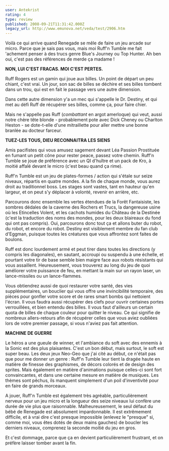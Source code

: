 ```yaml
---
user: Antekrist
rating: 4
type: review
published: 2008-09-21T11:31:42.000Z
legacy_url: http://www.emunova.net/veda/test/2906.htm
---
```

Voilà ce qui arrive quand Renegade se mêle de faire un jeu arcade sur micro. Parce que je sais pas vous, mais moi Ruff'n Tumble me fait 'achement penser à des trucs genre Blue's Journey ou Top Hunter. Ah ben oui, c'est pas des références de merde ça madame !  

  

**NON, LUI C'EST FRACAS. MOI C'EST PERTES.**  

Ruff Rogers est un gamin qui joue aux billes. Un point de départ un peu chiant, c'est vrai. Un jour, son sac de billes se déchire et ses billes tombent dans un trou, qui est en fait le passage vers une autre dimension.  

Dans cette autre dimension y'a un mec qui s'appelle le Dr. Destiny, et qui met au défi Ruff de récupérer ses billes, comme ça, pour faire chier.  

Mais ne s'appelle pas Ruff (_combattant_ en argot amerloque) qui veut, aussi notre chère tête blonde - probablement pote avec Dick Cheney ou Charlton Heston - se dote-t-elle d'une mitraillette pour aller mettre une bonne branlée au docteur farceur.  

  

**TUEZ-LES TOUS, DIEU RECONNAITRA LES SIENS**  

Amis pacifistes qui vous amusez sagement devant Léa Passion Prostituée en fumant un petit cône pour rester peace, passez votre chemin. Ruff'n Tumble se joue de préférence avec un QI d'huître et un pack de Kro, à moitié affalé devant le micro (c'est beau quand ça rime).  

Ruff'n Tumble est un jeu de plates-formes / action qui s'étale sur seize niveaux, répartis en quatre mondes. A la fin de chaque monde, vous aurez droit au traditionnel boss. Les stages sont vastes, tant en hauteur qu'en largeur, et on peut s'y déplacer à volonté, revenir en arrière, etc.  

Parcourons donc ensemble les vertes étendues de la Forêt Fantaisiste, les sombres dédales de la caverne des Rochers et Trucs, la dangereuse usine où les Etincelles Volent, et les cachots humides du Château de la Destinée (c'est la traduction des noms des mondes, pour les deux blaireaux du fond qui ont pas compris). Oui, parcourons donc tout ça et allons buter du robot, du robot, et encore du robot. Destiny est visiblement membre du fan club d'Eggman, puisque toutes les créatures que vous affrontez sont faites de boulons.  

Ruff est donc lourdement armé et peut tirer dans toutes les directions (y compris les diagonales), en sautant, accroupi ou suspendu à une échelle, et pourtant votre tir de base semble bien maigre face aux robots résistants qui vous assaillent. Heureusement, vous trouverez au long du jeu de quoi améliorer votre puissance de feu, en mettant la main sur un rayon laser, un lance-missiles ou un lance-flammes.  

Vous obtiendrez aussi de quoi restaurer votre santé, des vies supplémentaires, un bouclier qui vous offre une invincibilité temporaire, des pièces pour gonfler votre score et de rares smart bombs qui nettoient l'écran. Il vous faudra aussi récupérer des clefs pour ouvrir certaines portes verrouillées, et bien entendu des billes. Il vous faut d'ailleurs un certain quota de billes de chaque couleur pour quitter le niveau. Ce qui signifie de nombreux allers-retours afin de récupérer celles que vous aviez oubliées lors de votre premier passage, si vous n'aviez pas fait attention.  

  

**MACHINE DE GUERRE**  

Le héros a une gueule de winner, et l'ambiance du soft avec des ennemis à la Sonic est des plus plaisantes. C'est un bon début, mais surtout, le soft est super beau. Les deux jeux Neo-Geo que j'ai cité au début, ce n'était pas que pour me donner un genre : Ruff'n Tumble leur tient la dragée haute en matière de finesse des graphismes, de décors colorés et de design des sprites. Mais également en matière d'animations puisque celles-ci sont fort convaincantes, et dans une certaine mesure en matière de musiques. Les thèmes sont pêchus, ils manquent simplement d'un poil d'inventivité pour en faire de grands morceaux.  

A jouer, Ruff'n Tumble est également très agréable, particulièrement nerveux pour un jeu micro et la longueur des seize niveaux lui confère une durée de vie plus que raisonnable. Malheureusement, le seul défaut du bébé de Renegade est absolument impardonnable. Il est extrêmement difficile, et à vrai dire c'est presque impossible (enlevez le "presque" si, comme moi, vous êtes dotés de deux mains gauches) de boucler les derniers niveaux, comprenez la seconde moitié du jeu en gros.  

  

Et c'est dommage, parce que ça en devient particulièrement frustrant, et on préfère laisser tomber avant la fin.